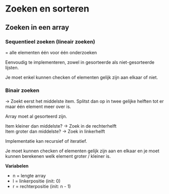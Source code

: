 # Zoeken en sorteren

## Zoeken in een array

### Sequentieel zoeken (lineair zoeken)
= alle elementen één voor één onderzoeken

Eenvoudig te implementeren, zowel in gesorteerde als niet-gesorteerde lijsten.

Je moet enkel kunnen checken of elementen gelijk zijn aan elkaar of niet.

### Binair zoeken
-> Zoekt eerst het middelste item. Splitst dan op in twee gelijke helften tot er maar één element meer over is.

Array moet al gesorteerd zijn.

Item kleiner dan middelste? -> Zoek in de rechterhelft <br>
Item groter dan middelste? -> Zoek in linkerhelft

Implementatie kan recursief of iteratief.

Je moet kunnen checken of elementen gelijk zijn aan en elkaar en je moet kunnen berekenen welk element groter / kleiner is.

<strong> Variabelen </strong>
- n = lengte array
- l = linkerpositie (init: 0)
- r = rechterpositie (init: n - 1)
